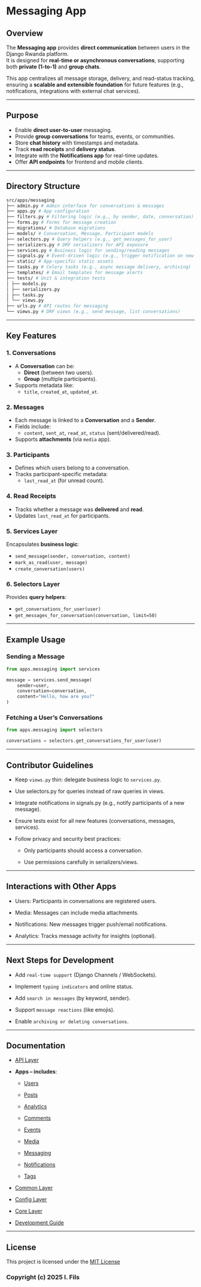 # Messaging App

## Overview

The **Messaging app** provides **direct communication** between users in the Django Rwanda platform.  
It is designed for **real-time or asynchronous conversations**, supporting both **private (1-to-1)** and **group chats**.  

This app centralizes all message storage, delivery, and read-status tracking, ensuring a **scalable and extensible foundation** for future features (e.g., notifications, integrations with external chat services).

---

## Purpose

- Enable **direct user-to-user** messaging.
- Provide **group conversations** for teams, events, or communities.
- Store **chat history** with timestamps and metadata.
- Track **read receipts** and **delivery status**.
- Integrate with the **Notifications app** for real-time updates.
- Offer **API endpoints** for frontend and mobile clients.

---

## Directory Structure

```bash
src/apps/messaging
├── admin.py # Admin interface for conversations & messages
├── apps.py # App configuration
├── filters.py # Filtering logic (e.g., by sender, date, conversation)
├── forms.py # Forms for message creation
├── migrations/ # Database migrations
├── models/ # Conversation, Message, Participant models
├── selectors.py # Query helpers (e.g., get_messages_for_user)
├── serializers.py # DRF serializers for API exposure
├── services.py # Business logic for sending/reading messages
├── signals.py # Event-driven logic (e.g., trigger notification on new message)
├── static/ # App-specific static assets
├── tasks.py # Celery tasks (e.g., async message delivery, archiving)
├── templates/ # Email templates for message alerts
├── tests/ # Unit & integration tests
│ ├── models.py
│ ├── serializers.py
│ ├── tasks.py
│ └── views.py
├── urls.py # API routes for messaging
└── views.py # DRF views (e.g., send message, list conversations)

```

---

## Key Features

### 1. Conversations
- A **Conversation** can be:
  - **Direct** (between two users).
  - **Group** (multiple participants).
- Supports metadata like:
  - `title`, `created_at`, `updated_at`.

### 2. Messages
- Each message is linked to a **Conversation** and a **Sender**.
- Fields include:
  - `content`, `sent_at`, `read_at`, `status` (sent/delivered/read).
- Supports **attachments** (via `media` app).

### 3. Participants
- Defines which users belong to a conversation.
- Tracks participant-specific metadata:
  - `last_read_at` (for unread count).

### 4. Read Receipts
- Tracks whether a message was **delivered** and **read**.
- Updates `last_read_at` for participants.

### 5. Services Layer
Encapsulates **business logic**:
- `send_message(sender, conversation, content)`
- `mark_as_read(user, message)`
- `create_conversation(users)`

### 6. Selectors Layer
Provides **query helpers**:
- `get_conversations_for_user(user)`
- `get_messages_for_conversation(conversation, limit=50)`

---

## Example Usage

### Sending a Message

```python
from apps.messaging import services

message = services.send_message(
    sender=user,
    conversation=conversation,
    content="Hello, how are you?"
)
```

### Fetching a User’s Conversations

```python
from apps.messaging import selectors

conversations = selectors.get_conversations_for_user(user)
```

---

## Contributor Guidelines

- Keep `views.py` thin: delegate business logic to `services.py`.

- Use selectors.py for queries instead of raw queries in views.

- Integrate notifications in signals.py (e.g., notify participants of a new message).

- Ensure tests exist for all new features (conversations, messages, services).

- Follow privacy and security best practices:

    - Only participants should access a conversation.

    - Use permissions carefully in serializers/views.

---

## Interactions with Other Apps

- Users: Participants in conversations are registered users.

- Media: Messages can include media attachments.

- Notifications: New messages trigger push/email notifications.

- Analytics: Tracks message activity for insights (optional).

---

## Next Steps for Development

- Add `real-time support` (Django Channels / WebSockets).

- Implement `typing indicators` and online status.

- Add `search in messages` (by keyword, sender).

- Support `message reactions` (like emojis).

- Enable `archiving or deleting conversations`.

---

## Documentation

- [API Layer](../api.md)

-  **Apps – includes**:

    - [Users](./users.md)

    - [Posts](./posts.md)

    - [Analytics](./analytics.md)

    - [Comments](./comments.md)

    - [Events](./event.md)

    - [Media](./media.md)

    - [Messaging](./messaging.md)

    - [Notifications](./notification.md)

    - [Tags](./tags.md)

- [Common Layer](../common.md)

- [Config Layer](../config.md)

- [Core Layer](../core.md)

- [Development Guide](../../DEVELOPMENT_GUIDE.md)

---

## License

This project is licensed under the [MIT License](../../LICENSE)

### Copyright (c) 2025 I. Fils